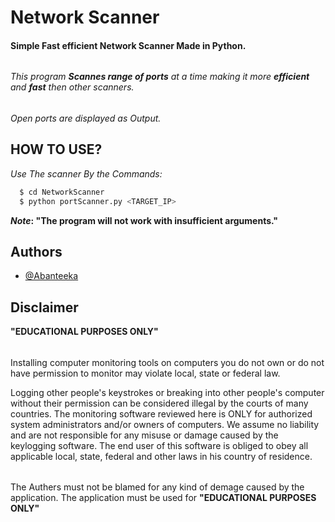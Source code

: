 # Network Scanner

#### **Simple Fast efficient Network Scanner Made in Python.**
######
*This program **Scannes range of ports** at a time making it more **efficient** and **fast** then other scanners.*
######
*Open ports are displayed as Output.*


## HOW TO USE?

*Use The scanner By the Commands:*

```bash
  $ cd NetworkScanner
  $ python portScanner.py <TARGET_IP>
```
***Note*: "The program will not work with insufficient arguments."**
## Authors

- [@Abanteeka](https://github.com/Abanteeka)


## **Disclaimer**
**"EDUCATIONAL PURPOSES ONLY"**
######
Installing computer monitoring tools on computers you do not own or do not have permission to monitor may violate local, state or federal law.

Logging other people's keystrokes or breaking into other people's computer without their permission can be considered illegal by the courts of many countries. The monitoring software reviewed here is ONLY for authorized system administrators and/or owners of computers. We assume no liability and are not responsible for any misuse or damage caused by the keylogging software. The end user of this software is obliged to obey all applicable local, state, federal and other laws in his country of residence.
######
The Authers must not be blamed for any kind of demage caused by the application. The application must be used for **"EDUCATIONAL PURPOSES ONLY"**
